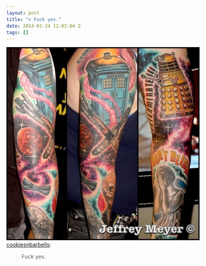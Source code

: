 ```yaml
---
layout: post
title: "> Fuck yes."
date: 2014-01-24 12:03:04 Z
tags: []
---
```

![](/media/2014/01/74376344405.jpg)
[cookiesnbarbells](http://cookiesnbarbells.tumblr.com/post/74359565514/fuck-yes):

> Fuck yes.
